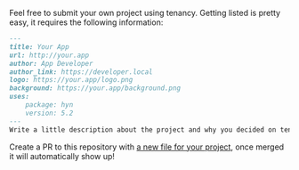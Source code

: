 Feel free to submit your own project using tenancy. Getting listed is pretty
easy, it requires the following information:

```md
---
title: Your App
url: http://your.app
author: App Developer
author_link: https://developer.local
logo: https://your.app/logo.png
background: https://your.app/background.png
uses:
    package: hyn
    version: 5.2
---
Write a little description about the project and why you decided on tenancy here.
```

Create a PR to this repository with [a new file for your project][1], once merged
it will automatically show up!

[1]: https://github.com/tenancy/docs/new/master/projects
